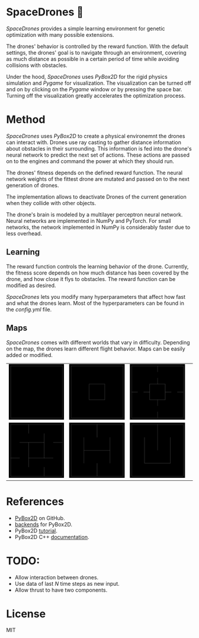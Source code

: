 # SpaceDrones 🚀

*SpaceDrones* provides a simple learning environment for genetic optimization with many possible extensions.

The drones' behavior is controlled by the reward function. With the default settings, the drones' goal is to navigate through an environment, covering as much distance as possible in a certain period of time while avoiding collisions with obstacles.

Under the hood, *SpaceDrones* uses *PyBox2D* for the rigid physics simulation and *Pygame* for visualization. The visualization can be turned off and on by clicking on the *Pygame* window or by pressing the space bar. Turning off the visualization greatly accelerates the optimization process.

# Method

*SpaceDrones* uses *PyBox2D* to create a physical environemnt the drones can interact with. Drones use ray casting to gather distance information about obstacles in their surrounding. This information is fed into the drone's neural network to predict the next set of actions. These actions are passed on to the engines and command the power at which they should run.

The drones' fitness depends on the defined reward function. The neural network weights of the fittest drone are mutated and passed on to the next generation of drones.

The implementation allows to deactivate Drones of the current generation when they collide with other objects.

The drone's brain is modeled by a multilayer perceptron neural network. Neural networks are implemented in NumPy and PyTorch. For small networks, the network implemented in NumPy is considerably faster due to less overhead.

## Learning

The reward function controls the learning behavior of the drone. Currently, the fitness score depends on how much distance has been covered by the drone, and how close it flys to obstacles. The reward function can be modified as desired.

*SpaceDrones* lets you modify many hyperparameters that affect how fast and what the drones learn. Most of the hyperparameters can be found in the *config.yml* file.

## Maps

*SpaceDrones* comes with different worlds that vary in difficulty. Depending on the map, the drones learn different flight behavior. Maps can be easily added or modified.

|||||
|:--:|:--:|:--:|:--:|
|![](docs/map_empty.png)|![](docs/map_block.png)|![](docs/map_locks.png)|
|![](docs/map_blade.png)|![](docs/map_track.png)|![](docs/map_smile.png)|

# References

- [PyBox2D](https://github.com/pybox2d/pybox2d) on GitHub.
- [backends](https://github.com/pybox2d/pybox2d/tree/master/library/Box2D/examples/backends) for PyBox2D.
- PyBox2D [tutorial](https://github.com/pybox2d/cython-box2d/blob/master/docs/source/getting_started.md).
- PyBox2D C++ [documentation](https://box2d.org/documentation/).

# TODO:

- Allow interaction between drones.
- Use data of last $N$ time steps as new input.
- Allow thrust to have two components.

# License

MIT
